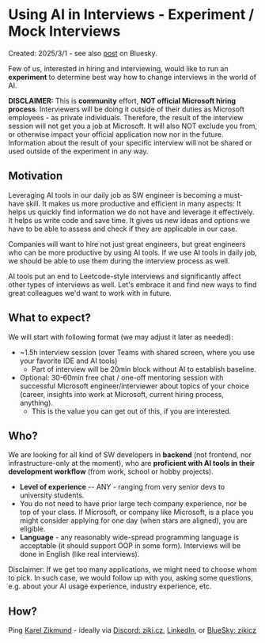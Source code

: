 # Using AI in Interviews - Experiment / Mock Interviews

Created: 2025/3/1 - see also [post](https://bsky.app/profile/zikicz.bsky.social/post/3ljctek3gic2g) on Bluesky.

Few of us, interested in hiring and interviewing, would like to run an **experiment** to determine best way how to change interviews in the world of AI.

**DISCLAIMER:** This is **community** effort, **NOT official Microsoft hiring process**.
Interviewers will be doing it outside of their duties as Microsoft employees - as private individuals.
Therefore, the result of the interview session will not get you a job at Microsoft.
It will also NOT exclude you from, or otherwise impact your official application now nor in the future.
Information about the result of your specific interview will not be shared or used outside of the experiment in any way.



## Motivation

Leveraging AI tools in our daily job as SW engineer is becoming a must-have skill.
It makes us more productive and efficient in many aspects:
It helps us quickly find information we do not have and leverage it effectively.
It helps us write code and save time.
It gives us new ideas and options we have to be able to assess and check if they are applicable in our case.

Companies will want to hire not just great engineers, but great engineers who can be more productive by using AI tools.
If we use AI tools in daily job, we should be able to use them during the interview process as well.

AI tools put an end to Leetcode-style interviews and significantly affect other types of interviews as well.
Let's embrace it and find new ways to find great colleagues we'd want to work with in future.



## What to expect?

We will start with following format (we may adjust it later as needed):

- ~1.5h interview session (over Teams with shared screen, where you use your favorite IDE and AI tools)
    - Part of interview will be 20min block without AI to establish baseline.
- Optional: 30-60min free chat / one-off mentoring session with successful Microsoft engineer/interviewer about topics of your choice (career, insights into work at Microsoft, current hiring process, anything).
    - This is the value you can get out of this, if you are interested.



## Who?

We are looking for all kind of SW developers in **backend** (not frontend, nor infrastructure-only at the moment), who are **proficient with AI tools in their development workflow** (from work, school or hobby projects).
- **Level of experience** -- ANY - ranging from very senior devs to university students.
- You do not need to have prior large tech company experience, nor be top of your class. If Microsoft, or company like Microsoft, is a place you might consider applying for one day (when stars are aligned), you are eligible.
- **Language** - any reasonably wide-spread programming language is acceptable (it should support OOP in some form). Interviews will be done in English (like real interviews).

Disclaimer: If we get too many applications, we might need to choose whom to pick.
In such case, we would follow up with you, asking some questions, e.g. about your AI usage experience, industry experience, etc.



## How?

Ping [Karel Zikmund](https://karelz.github.io/) - ideally via [Discord: ziki.cz](https://discord.com/), [LinkedIn](https://www.linkedin.com/in/karelzikmund), or [BlueSky: zikicz](https://bsky.app/profile/zikicz.bsky.social)
